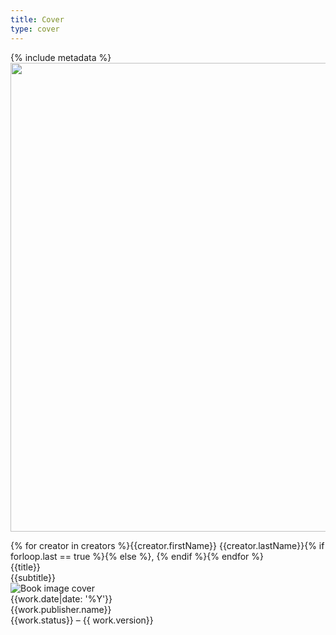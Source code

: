 ```yaml
---
title: Cover
type: cover
---
```

{% include metadata %}
<img src="{{site.baseurl}}/images/image-cover.jpg" alt="" style="width:750px;height:auto;">
<div class="cover-header">
	<div class="cover-creators">{% for creator in creators %}{{creator.firstName}} {{creator.lastName}}{% if forloop.last == true %}{% else %}, {% endif %}{% endfor %}</div>
	<div class="cover-book-title">{{title}}</div>
	<div class="cover-book-subtitle">{{subtitle}}</div>
</div>
<div class="cover-image-container"><img class="cover-image" src="{{ site.baseurl }}/images/image-cover.jpg}}" alt="Book image cover"></div>
<div class="cover-meta">
	<div class="cover-date">{{work.date|date: '%Y'}}</div>
	<div class="cover-publisher">{{work.publisher.name}}</div>
	<div class="cover-version">{{work.status}} – {{ work.version}}</div>
</div>
